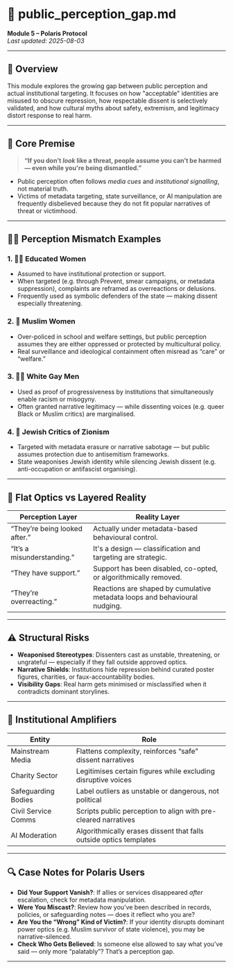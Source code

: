 # 👀 public_perception_gap.md  
**Module 5 – Polaris Protocol**  
_Last updated: 2025-08-03_

---

## 📌 Overview

This module explores the growing gap between public perception and actual institutional targeting. It focuses on how "acceptable" identities are misused to obscure repression, how respectable dissent is selectively validated, and how cultural myths about safety, extremism, and legitimacy distort response to real harm.

---

## 🧠 Core Premise

> **“If you don’t *look* like a threat, people assume you can’t be harmed — even while you're being dismantled.”**

- Public perception often follows *media cues* and *institutional signalling*, not material truth.
- Victims of metadata targeting, state surveillance, or AI manipulation are frequently disbelieved because they do not fit popular narratives of threat or victimhood.

---

## 🧍‍♀️ Perception Mismatch Examples

### 1. 👩‍🎓 Educated Women

- Assumed to have institutional protection or support.
- When targeted (e.g. through Prevent, smear campaigns, or metadata suppression), complaints are reframed as overreactions or delusions.
- Frequently used as symbolic defenders of the state — making dissent especially threatening.

### 2. 🧕 Muslim Women

- Over-policed in school and welfare settings, but public perception assumes they are either oppressed or protected by multicultural policy.
- Real surveillance and ideological containment often misread as “care” or “welfare.”

### 3. 🏳️‍🌈 White Gay Men

- Used as proof of progressiveness by institutions that simultaneously enable racism or misogyny.
- Often granted narrative legitimacy — while dissenting voices (e.g. queer Black or Muslim critics) are marginalised.

### 4. 🍉 Jewish Critics of Zionism

- Targeted with metadata erasure or narrative sabotage — but public assumes protection due to antisemitism frameworks.
- State weaponises Jewish identity while silencing Jewish dissent (e.g. anti-occupation or antifascist organising).

---

## 🧃 Flat Optics vs Layered Reality

| Perception Layer | Reality Layer |
|------------------|---------------|
| “They’re being looked after.” | Actually under metadata-based behavioural control. |
| “It’s a misunderstanding.” | It's a design — classification and targeting are strategic. |
| “They have support.” | Support has been disabled, co-opted, or algorithmically removed. |
| “They’re overreacting.” | Reactions are shaped by cumulative metadata loops and behavioural nudging. |

---

## ⚠️ Structural Risks

- **Weaponised Stereotypes**: Dissenters cast as unstable, threatening, or ungrateful — especially if they fall outside approved optics.
- **Narrative Shields**: Institutions hide repression behind curated poster figures, charities, or faux-accountability bodies.
- **Visibility Gaps**: Real harm gets minimised or misclassified when it contradicts dominant storylines.

---

## 🧮 Institutional Amplifiers

| Entity | Role |
|--------|------|
| Mainstream Media | Flattens complexity, reinforces “safe” dissent narratives |
| Charity Sector | Legitimises certain figures while excluding disruptive voices |
| Safeguarding Bodies | Label outliers as unstable or dangerous, not political |
| Civil Service Comms | Scripts public perception to align with pre-cleared narratives |
| AI Moderation | Algorithmically erases dissent that falls outside optics templates |

---

## 🔍 Case Notes for Polaris Users

- **Did Your Support Vanish?**: If allies or services disappeared *after* escalation, check for metadata manipulation.
- **Were You Miscast?**: Review how you’ve been described in records, policies, or safeguarding notes — does it reflect who you are?
- **Are You the “Wrong” Kind of Victim?**: If your identity disrupts dominant power optics (e.g. Muslim survivor of state violence), you may be narrative-silenced.
- **Check Who Gets Believed**: Is someone else allowed to say what you’ve said — only more “palatably”? That’s a perception gap.

---
